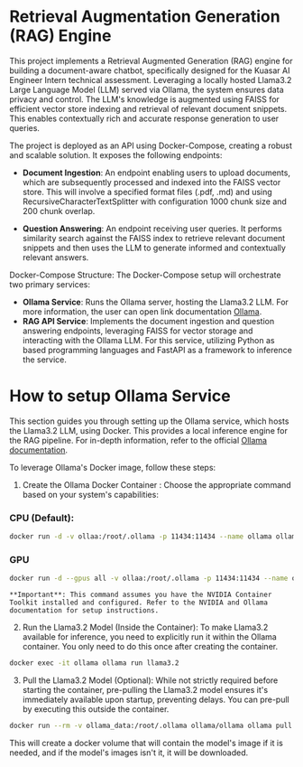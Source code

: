 # **Retrieval Augmentation Generation (RAG) Engine**

This project implements a Retrieval Augmented Generation (RAG) engine for building a document-aware chatbot, specifically designed for the Kuasar AI Engineer Intern technical assessment. Leveraging a locally hosted Llama3.2 Large Language Model (LLM) served via Ollama, the system ensures data privacy and control. The LLM's knowledge is augmented using FAISS for efficient vector store indexing and retrieval of relevant document snippets. This enables contextually rich and accurate response generation to user queries.

The project is deployed as an API using Docker-Compose, creating a robust and scalable solution. It exposes the following endpoints:

* **Document Ingestion**: An endpoint enabling users to upload documents, which are subsequently processed and indexed into the FAISS vector store. This will involve a specified format files (.pdf,  .md) and using RecursiveCharacterTextSplitter with configuration 1000 chunk size and 200 chunk overlap.

* **Question Answering**: An endpoint receiving user queries. It performs similarity search against the FAISS index to retrieve relevant document snippets and then uses the LLM to generate informed and contextually relevant answers.

Docker-Compose Structure: The Docker-Compose setup will orchestrate two primary services:

* **Ollama Service**: Runs the Ollama server, hosting the Llama3.2 LLM. For more information, the user can open link documentation [Ollama](https://github.com/ollama/ollama).
* **RAG API Service**: Implements the document ingestion and question answering endpoints, leveraging FAISS for vector storage and interacting with the Ollama LLM. For this service, utilizing Python as based programming languages and FastAPI as a framework to inference the service.

# How to setup Ollama Service

This section guides you through setting up the Ollama service, which hosts the Llama3.2 LLM, using Docker. This provides a local inference engine for the RAG pipeline. For in-depth information, refer to the official [Ollama documentation](https://ollama.com/blog/ollama-is-now-available-as-an-official-docker-image).

To leverage Ollama's Docker image, follow these steps:

1. Create the Ollama Docker Container :
    Choose the appropriate command based on your system's capabilities:
### CPU (Default): 
  ```bash
  docker run -d -v ollaa:/root/.ollama -p 11434:11434 --name ollama ollama/ollama
  ```

### GPU 
  ```bash
  docker run -d --gpus all -v ollaa:/root/.ollama -p 11434:11434 --name ollama ollama/ollama
  ```

    **Important**: This command assumes you have the NVIDIA Container Toolkit installed and configured. Refer to the NVIDIA and Ollama documentation for setup instructions.


2. Run the Llama3.2 Model (Inside the Container):
To make Llama3.2 available for inference, you need to explicitly run it within the Ollama container. You only need to do this once after creating the container.

```bash
docker exec -it ollama ollama run llama3.2
```

3. Pull the Llama3.2 Model (Optional):
While not strictly required before starting the container, pre-pulling the Llama3.2 model ensures it's immediately available upon startup, preventing delays. You can pre-pull by executing this outside the container.

```bash
docker run --rm -v ollama_data:/root/.ollama ollama/ollama ollama pull llama3:2
```

This will create a docker volume that will contain the model's image if it is needed, and if the model's images isn't it, it will be downloaded.
